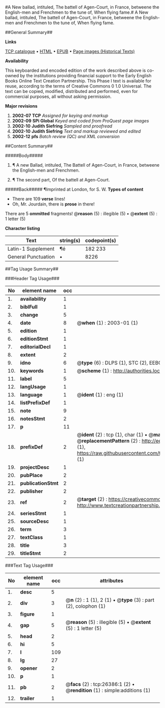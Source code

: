 #A New ballad, intituled, The battell of Agen-Court, in France, betweene the English-men and Frenchmen to the tune of, When flying fame.#
A New ballad, intituled, The battell of Agen-Court, in France, betweene the English-men and Frenchmen to the tune of, When flying fame.

##General Summary##

**Links**

[TCP catalogue](http://www.ota.ox.ac.uk/tcp/)  • 
[HTML](http://tei.it.ox.ac.uk/tcp/Texts-HTML/free/A09/A09521.html)  • 
[EPUB](http://tei.it.ox.ac.uk/tcp/Texts-EPUB/free/A09/A09521.epub) • 
[Page images (Historical Texts)](https://data.historicaltexts.jisc.ac.uk/view?pubId=eebo-23200548e&pageId=eebo-23200548e-26386-1)

**Availability**

This keyboarded and encoded edition of the
	       work described above is co-owned by the institutions
	       providing financial support to the Early English Books
	       Online Text Creation Partnership. This Phase I text is
	       available for reuse, according to the terms of Creative
	       Commons 0 1.0 Universal. The text can be copied,
	       modified, distributed and performed, even for
	       commercial purposes, all without asking permission.

**Major revisions**

1. __2002-07__ __TCP__ *Assigned for keying and markup*
1. __2002-09__ __SPi Global__ *Keyed and coded from ProQuest page images*
1. __2002-10__ __Judith Siefring__ *Sampled and proofread*
1. __2002-10__ __Judith Siefring__ *Text and markup reviewed and edited*
1. __2002-12__ __pfs__ *Batch review (QC) and XML conversion*

##Content Summary##

#####Body#####

1. ¶ A new Ballad, intituled, The Battell of Agen-Court, in France, betweene the English-men and Frenchmen.

1. ¶ The second part, Of the battell at Agen-Court.

#####Back#####
¶Imprinted at London, for S. W.
**Types of content**

  * There are 109 **verse** lines!
  * Oh, Mr. Jourdain, there is **prose** in there!

There are 5 **ommitted** fragments! 
 @__reason__ (5) : illegible (5)  •  @__extent__ (5) : 1 letter (5)

**Character listing**


|Text|string(s)|codepoint(s)|
|---|---|---|
|Latin-1 Supplement|¶é|182 233|
|General Punctuation|•|8226|

##Tag Usage Summary##

###Header Tag Usage###

|No|element name|occ|attributes|
|---|---|---|---|
|1.|__availability__|1||
|2.|__biblFull__|1||
|3.|__change__|5||
|4.|__date__|8| @__when__ (1) : 2003-01 (1)|
|5.|__edition__|1||
|6.|__editionStmt__|1||
|7.|__editorialDecl__|1||
|8.|__extent__|2||
|9.|__idno__|6| @__type__ (6) : DLPS (1), STC (2), EEBO-CITATION (1), OCLC (1), VID (1)|
|10.|__keywords__|1| @__scheme__ (1) : http://authorities.loc.gov/ (1)|
|11.|__label__|5||
|12.|__langUsage__|1||
|13.|__language__|1| @__ident__ (1) : eng (1)|
|14.|__listPrefixDef__|1||
|15.|__note__|9||
|16.|__notesStmt__|2||
|17.|__p__|11||
|18.|__prefixDef__|2| @__ident__ (2) : tcp (1), char (1)  •  @__matchPattern__ (2) : ([0-9\-]+):([0-9IVX]+) (1), (.+) (1)  •  @__replacementPattern__ (2) : http://eebo.chadwyck.com/downloadtiff?vid=$1&page=$2 (1), https://raw.githubusercontent.com/textcreationpartnership/Texts/master/tcpchars.xml#$1 (1)|
|19.|__projectDesc__|1||
|20.|__pubPlace__|2||
|21.|__publicationStmt__|2||
|22.|__publisher__|2||
|23.|__ref__|2| @__target__ (2) : https://creativecommons.org/publicdomain/zero/1.0/ (1), http://www.textcreationpartnership.org/docs/. (1)|
|24.|__seriesStmt__|1||
|25.|__sourceDesc__|1||
|26.|__term__|3||
|27.|__textClass__|1||
|28.|__title__|3||
|29.|__titleStmt__|2||


###Text Tag Usage###

|No|element name|occ|attributes|
|---|---|---|---|
|1.|__desc__|5||
|2.|__div__|3| @__n__ (2) : 1 (1), 2 (1)  •  @__type__ (3) : part (2), colophon (1)|
|3.|__figure__|1||
|4.|__gap__|5| @__reason__ (5) : illegible (5)  •  @__extent__ (5) : 1 letter (5)|
|5.|__head__|2||
|6.|__hi__|5||
|7.|__l__|109||
|8.|__lg__|27||
|9.|__opener__|2||
|10.|__p__|1||
|11.|__pb__|2| @__facs__ (2) : tcp:26386:1 (2)  •  @__rendition__ (1) : simple:additions (1)|
|12.|__trailer__|1||
